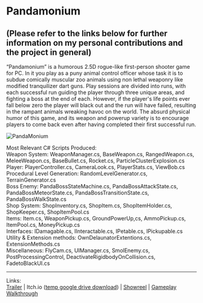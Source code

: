 # Pandamonium  
(Please refer to the links below for further information on my personal contributions and the project in general)
----------
“Pandamonium” is a humorous 2.5D rogue-like first-person shooter game for PC. In it you play as a puny animal control officer whose task it is to subdue comically muscular zoo animals using non lethal weaponry like modified tranquilizer dart guns. Play sessions are divided into runs, with each successful run guiding the player through three unique areas, and fighting a boss at the end of each. However, if the player's life points ever fall below zero the player will black out and the run will have failed, resulting in the rampant animals wreaking havoc on the world. The absurd physical humor of this game, and its weapon and powerup variety is to encourage players to come back even after having completed their first successful run.

![PandaMonium](https://user-images.githubusercontent.com/59093470/180043078-99188f71-97e5-4fd7-80a5-b22a9184bb83.png)

Most Relevant C# Scripts Produced:  
Weapon System: WeaponManager.cs, BaseWeapon.cs, RangedWeapon.cs, MeleeWeapon.cs, BaseBullet.cs, Rocket.cs, ParticleClusterExplosion.cs  
Player: PlayerController.cs, CameraLook.cs, PlayerStats.cs, ViewBob.cs  
Procedural Level Generation: RandomLevelGenerator.cs, TerrainGenerator.cs  
Boss Enemy: PandaBossStateMachine.cs, PandaBossAttackState.cs, PandaBossMeteorState.cs, PandaBossTransitionState.cs, PandaBossWalkState.cs  
Shop System: ShopInventory.cs, ShopItem.cs, ShopItemHolder.cs, ShopKeeper.cs, ShopItemPool.cs  
Items: Item.cs, WeaponPickup.cs, GroundPowerUp,cs, AmmoPickup.cs, ItemPool.cs, MoneyPickup.cs  
Interfaces: IDamagable.cs, IInteractable.cs, IPetable.cs, IPickupable.cs  
Utility & Extension methods: OwnDelaunatorExtentions.cs, ExtensionMethods.cs  
Miscellaneous: FlyCam.cs, UIManager.cs, SmolEnemy.cs, PostProcessingControl, DeactivateRigidbodyOnCollision.cs, FadetoBlackUI.cs  

---------
Links:  
<a href="https://www.youtube.com/watch?v=8UDz6PhGyvI">Trailer</a> | Itch.io (<a href="https://drive.google.com/drive/folders/1HmmUVRiGLJXIOH460v6b20BW6dIzkn8w?usp=sharing">temp google drive download</a>) | <a href="https://www.youtube.com/watch?v=i9RFHk3O4r4">Showreel</a> | <a href="https://www.youtube.com/watch?v=q1BjsqRV6fM">Gameplay Walkthrough</a>
